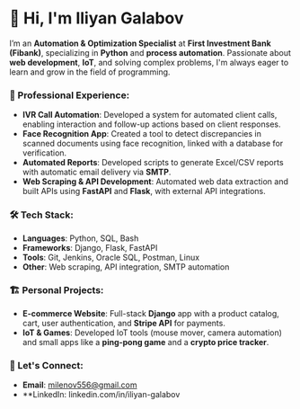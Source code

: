 # 👋 Hi, I'm Iliyan Galabov

I’m an **Automation & Optimization Specialist** at **First Investment Bank (Fibank)**, specializing in **Python** and **process automation**. Passionate about **web development**, **IoT**, and solving complex problems, I'm always eager to learn and grow in the field of programming.

### 💼 Professional Experience:
- **IVR Call Automation**: Developed a system for automated client calls, enabling interaction and follow-up actions based on client responses.
- **Face Recognition App**: Created a tool to detect discrepancies in scanned documents using face recognition, linked with a database for verification.
- **Automated Reports**: Developed scripts to generate Excel/CSV reports with automatic email delivery via **SMTP**.
- **Web Scraping & API Development**: Automated web data extraction and built APIs using **FastAPI** and **Flask**, with external API integrations.

### 🛠️ Tech Stack:
- **Languages**: Python, SQL, Bash
- **Frameworks**: Django, Flask, FastAPI
- **Tools**: Git, Jenkins, Oracle SQL, Postman, Linux
- **Other**: Web scraping, API integration, SMTP automation

### 🏗️ Personal Projects:
- **E-commerce Website**: Full-stack **Django** app with a product catalog, cart, user authentication, and **Stripe API** for payments.
- **IoT & Games**: Developed IoT tools (mouse mover, camera automation) and small apps like a **ping-pong game** and a **crypto price tracker**.

### 🤝 Let's Connect:
- **Email**: [milenov556@gmail.com](mailto:milenov556@gmail.com)
- **LinkedIn: linkedin.com/in/iliyan-galabov
